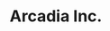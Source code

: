 ---
layout: projectPageNew
title: 'Arcadia Inc.'
year: 2021
medium: digital simulation
paragraphs:
 - text: |
    Arcadia Inc. is a work of speculative fiction which investigates the commodification of nature through computer-generated landscape photography. In observing context erasure as the main mechanism behind re-programming images with new meanings, the work proposes a new model for obtaining the type of nature imagery meant for brand-based visual communication: a group of virtual beings which photograph scenic beauty in a real-time simulation, organized as a fictional company which produces stock images of natural environments. In an era when visual culture is created increasingly through technological automation, the work raises important questions about the future of image making.<br/><br/>

 - text: |
    You can visit the fictional company's website at <a href="https://arcadia.photography" target="_blank">arcadia.photography</a>, or view an ambient slideshow of the most recent photographs on <a href="https://now.arcadia.photography" target="_blank">Arcadia 𝓝𝓸𝔀</a>.<br/><br/>

#  - text: |
#     Arcadia Inc. was part of <a href="https://www.springbreakartshow.com/" target="_blank">SPRING/BREAK Art Show</a> in New York, as a <a href="https://springbreakartfair.com/collections/lizzy-chiappini-2021" target="_blank">solo show</a> curated by <a href="https://www.lizzy-chiappini.com/" target="_blank">Lizzy Chiappini</a>. For the duration of SPRING/BREAK, all photographs taken by virtual beings within the simulation were uploaded to <a href="https://soft-power.online" target="_blank">https://soft-power.online.</a> You can read the curatorial statement <a href="/assets/images/arcadiainc/softpower.pdf" target="_blank">here. </a><br/><br/>
#  - text: |
#     A previous framing of the project involved a fictional company which claims to offer "context-free landscape photography for the 21st century user". You can learn more about Arcadia Inc. as a company by visiting <a href="http://arcadia-inc.org" target="_blank">http://arcadia-inc.org</a>, or by listening to my <a href="https://vimeo.com/549761951" target="_blank">NYU ITP thesis presentation</a>.<br/><br/>
 - text: |
    <b>Exhibitions</b><br/>
    <a href="https://www.panke.gallery/event/arcadia-inc"> Arcadia Inc. (solo)</a>, at Panke Gallery /rosa, part of <a href="https://vorspiel.berlin/events/arcadia-inc-by-cezar-mocan" target="_blank">Vorspiel Berlin</a>, curated by Robert Sakrowski (Berlin, 2024) <br/>
    <a href="https://www.plexusprojects.org/gui-gooey"> GUI / GOOEY, Plexus Projects, curated by Laura Splan</a> (online, 2023) <br/>
    <a href="https://infiniteobjects.com/products/mocan-arcadiainc"> Lumen Prize x Infinite Objects collection </a> <br/>
    <a href="https://currentsnewmedia.org/artist/cezar-mocan/" target="_blank">Currents New Media</a> (Santa Fe, 2022)<br/>
    Kampüste Dijital Sanat (Istanbul, 2022)<br/>
    <a href="https://interaccess.org/exhibition/sculpted-our-image-forged-our-minds">Sculpted in Our Image, Forged in Our Minds</a> curated by Tristan Sauer in collaboration with Inter/Access Toronto (online, 2022)<br/>
    SPRING/BREAK Art Show (New York, 2021), curated by Lizzy Chiappini<br/>
    <a href="https://www.lumenprize.com/2021-student-prize-shortlist/arcadia-inc" target="_blank">Lumen Prize Student Award</a> (2021)<br/><br/>
 - text: |
    <b>Production Credits</b><br/>
    Emma Brown, sound design <br/>
    Hannah Campbell, voice acting <br/>
    Lizzy Chiappini, curation <br/>
    <br/>
 - text: |
    <b>Related Work</b> <br/>
    <a href="/whatdoesthedesktopwant">What Does the Desktop Want?</a>, a talk I gave at the 2021 Computer Mouse Conference<br/>
    <a href="/hig-metaphor">Human Interface Guidelines (Metaphor)</a>, a two-channel video<br/>
    <a href="/24hrslandscape">24 Hours Relaxing Landscape for Stress Relief</a>, a three channel video

images:
 - url: https://player.vimeo.com/video/634060678
   vimeo: true
   description: Ansel A.I., a virtual being working for Arcadia Inc., introduces the project.

 - url: https://player.vimeo.com/video/627567700
   vimeo: true
   description: Un-edited screen recording of the <i>softpower.exe</i> real-time simulation (video + sound). Time was sped up in this instance of running the simulation – one full day cycle happens in 1 hour.

 - url: /assets/images/arcadiainc/soft-power-still.png
   description: Still from the <i>softpower.exe</i> real-time simulation.

 - url: /assets/images/arcadiainc/simulation-stills.png
   description: Stills from the <i>softpower.exe</i> real-time simulation.

 - url: /assets/images/arcadiainc/spring-break-1.jpg
   description: SPRING/BREAK 2021 installation view; the show curator, Lizzy Chiappini, selected seven photographs taken by the virtual beings to print at high resolution on aluminum dibond, in conjunction with displaying the real-time simulation as a single-channel video of infinite duration. <small>(image by Lizzy Chiappini)</small>

 - url: /assets/images/arcadiainc/spring-break-2.png
   description: 32W,560S, UV Print on Aluminum Dibond, 20” x 15” (50.8 x 38.1cm)

 - url: /assets/images/arcadiainc/spring-break-3.png
   description: 1967W,9N, UV Print on Aluminum Dibond, 20” x 15” (50.8 x 38.1cm)

 - url: /assets/images/arcadiainc/soft-power-online-1.png
   description: Photograph taken by a virtual being, displayed on the soft-power.online website with metadata revealing environmental conditions within the simulation.

 - url: /assets/images/arcadiainc/soft-power-online-2.png
   description: Photograph taken by a virtual being, displayed on the soft-power.online website with metadata revealing environmental conditions within the simulation.
---
